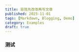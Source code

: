 ```yaml
---
title: 容我先改改再写文章
published: 2025-11-01
tags: [Markdown, Blogging, Demo]
category: Examples
draft: true
---
```


### 测试